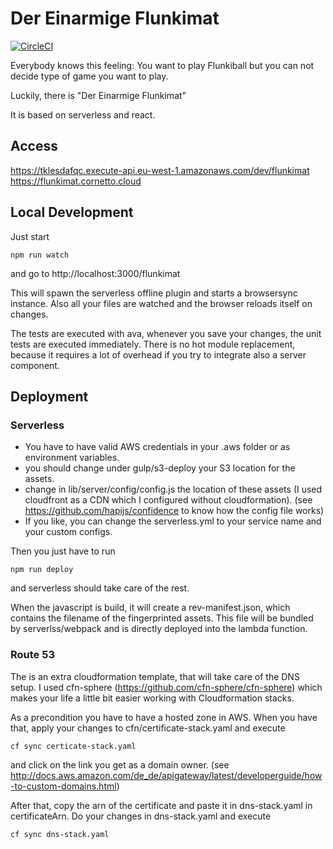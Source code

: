 # Der Einarmige Flunkimat
[![CircleCI](https://circleci.com/gh/just-kile/flunkimat/tree/master.svg?style=svg)](https://circleci.com/gh/just-kile/flunkimat/tree/master)

Everybody knows this feeling: You want to play Flunkiball but you can not decide type of game you want to play. 

Luckily, there is "Der Einarmige Flunkimat"

It is based on serverless and react.
 
## Access
https://tklesdafqc.execute-api.eu-west-1.amazonaws.com/dev/flunkimat
https://flunkimat.cornetto.cloud

## Local Development
Just start 
```
npm run watch
```
and go to http://localhost:3000/flunkimat
 
This will spawn the serverless offline plugin and starts a browsersync instance.
Also all your files are watched and the browser reloads itself on changes.

The tests are executed with ava, whenever you save your changes, the unit tests are executed immediately.
There is no hot module replacement, because it requires a lot of overhead if you try to integrate also a server component.

## Deployment
### Serverless
* You have to have valid AWS credentials in your .aws folder or as environment variables.
* you should change under gulp/s3-deploy your S3 location for the assets.
* change in lib/server/config/config.js the location of these assets (I used cloudfront as a CDN which I configured without cloudformation). (see https://github.com/hapijs/confidence to know how the config file works)
* If you like, you can change the serverless.yml to your service name and your custom configs. 

Then you just have to run 
```
npm run deploy
```
and serverless should take care of the rest.
 
When the javascript is build, it will create a rev-manifest.json, which contains the filename of the fingerprinted assets. This file will be bundled by serverlss/webpack and is directly deployed into the lambda function.

### Route 53 
The is an extra cloudformation template, that will take care of the DNS setup. I used cfn-sphere (https://github.com/cfn-sphere/cfn-sphere) which makes 
your life a little bit easier working with Cloudformation stacks. 

As a precondition you have to have a hosted zone in AWS. When you have that, apply your changes to cfn/certificate-stack.yaml and execute 


```
cf sync certicate-stack.yaml
```
and click on the link you get as a domain owner. (see http://docs.aws.amazon.com/de_de/apigateway/latest/developerguide/how-to-custom-domains.html)

After that, copy the arn of the certificate and paste it in dns-stack.yaml in certificateArn. 
Do your changes in dns-stack.yaml and execute 
```
cf sync dns-stack.yaml
```

